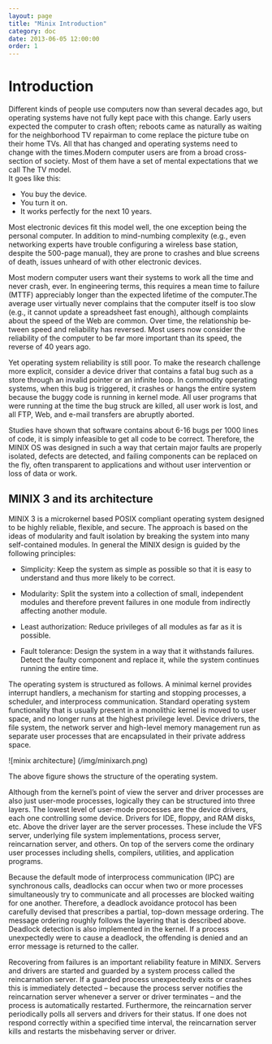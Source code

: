 ```yaml
---
layout: page
title: "Minix Introduction"
category: doc
date: 2013-06-05 12:00:00
order: 1
---
```

# Introduction

Different kinds of people use computers now than sev­eral decades ago, but operating systems have not fully kept pace with this change. Early users expected the computer to crash often; reboots came as naturally as waiting for the neighborhood TV re­pairman to come replace the picture tube on their home TVs. All that has changed and operating systems need to change with the times.Modern computer users are from a broad cross-section of society. Most of them have a set of mental expectations that we call The TV model.   
It goes like this:   

* You buy the device.   
* You turn it on.   
* It works perfectly for the next 10 years.   
     
Most electronic devices fit this model well, the one exception being the personal computer. In addition to mind-numbing complexity (e.g., even networking experts have trouble configuring a wireless base station, despite the 500-page manual), they are prone to crashes and blue screens of death, issues unheard of with other electronic devices.     

Most modern computer users want their systems to work all the time and never crash, ever. In engineering terms, this requires a mean time to failure (MTTF) appre­ciably longer than the expected lifetime of the computer.The average user virtually never complains that the com­puter itself is too slow (e.g., it cannot update a spread­sheet fast enough), although complaints about the speed of the Web are common. Over time, the relationship be­tween speed and reliability has reversed. Most users now consider the reliability of the computer to be far more im­portant than its speed, the reverse of 40 years ago.     
 
Yet operating system reliability is still poor. To make the research challenge more explicit, consider a device driver that contains a fatal bug such as a store through an invalid pointer or an infinite loop. In commodity op­erating systems, when this bug is triggered, it crashes or hangs the entire system because the buggy code is run­ning in kernel mode. All user programs that were run­ning at the time the bug struck are killed, all user work is lost, and all FTP, Web, and e-mail transfers are abruptly aborted.   

Studies have shown that software contains about 6-16 bugs per 1000 lines of code, it is simply infeasible to get all code to be correct. Therefore, the MINIX OS was designed in such a way that certain major faults are properly isolated, defects are detected, and failing components can be replaced on the fly, often transparent to applications and without user intervention or loss of data or work.   

## MINIX 3 and its architecture  

MINIX 3 is a microkernel based POSIX compliant operating system designed to be highly reliable, flexible, and secure. The approach is based on the ideas of modularity and fault isolation by breaking the system into many self-contained modules. In general the MINIX design is guided by the following principles:

* Simplicity: Keep the system as simple as possible so that it is easy to understand and thus more likely to be correct.  

* Modularity: Split the system into a collection of small, independent modules and therefore prevent failures in one module from indirectly affecting another module.  

* Least authorization: Reduce privileges of all modules as far as it is possible.  

* Fault tolerance: Design the system in a way that it withstands failures. Detect the faulty component and replace it, while the system continues running the entire time.  

The operating system is structured as follows. A minimal kernel provides interrupt handlers, a mechanism for starting and stopping processes, a scheduler,
and interprocess communication. Standard operating system functionality that is usually present in a monolithic kernel is moved to user space, and no longer
runs at the highest privilege level. Device drivers, the file system, the network server and high-level memory management run as separate user processes that are encapsulated in their private address space.

![minix architecture] (/img/minixarch.png)

The above figure shows the structure of the operating system.  

Although from the kernel’s point of view the server and driver processes are also just user-mode processes, logically they can be structured into three layers. The lowest level of user-mode processes are the device drivers, each one controlling some device. Drivers for IDE, floppy, and RAM disks, etc. Above the driver layer are the server processes. These include the VFS server, underlying file system implementations, process server, reincarnation server, and others. On top of the servers come the ordinary user processes including shells, compilers, utilities, and application programs.   

Because the default mode of interprocess communication (IPC) are synchronous calls, deadlocks can occur when two or more processes simultaneously try to communicate and all processes are blocked waiting for one another. Therefore, a deadlock avoidance protocol has been carefully devised that prescribes a partial, top-down message ordering. The message ordering roughly follows the layering that is described above. Deadlock detection is also implemented in the kernel. If
a process unexpectedly were to cause a deadlock, the offending is denied and an error message is returned to the caller.   

Recovering from failures is an important reliability feature in MINIX. Servers and drivers are started and guarded by a system process called the reincarnation server. If a guarded process unexpectedly exits or crashes this is immediately detected – because the process server notifies the reincarnation server whenever a server or driver terminates – and the process is automatically restarted. Furthermore, the reincarnation server periodically polls all servers and drivers for their status. If one does not respond correctly within a specified time interval, the reincarnation server kills and restarts the misbehaving server or driver.

